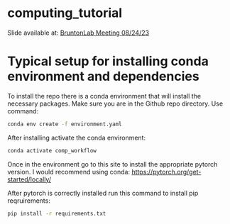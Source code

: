 # computing_tutorial

Slide available at: [BruntonLab Meeting 08/24/23](https://docs.google.com/presentation/d/1Hz9PwWblYLvo1TFiZbOrGMarjNNcP17WNFkGSrxVUgM/edit?usp=sharing)

# Typical setup for installing conda environment and dependencies

To install the repo there is a conda environment that will install the necessary packages. Make sure you are in the Github repo directory.
Use command:
```sh
conda env create -f environment.yaml
```

After installing activate the conda environment:
```sh
conda activate comp_workflow
```

Once in the environment go to this site to install the appropriate pytorch version. I would recommend using conda:
https://pytorch.org/get-started/locally/

After pytorch is correctly installed run this command to install pip reqruirements:
```sh
pip install -r requirements.txt
```